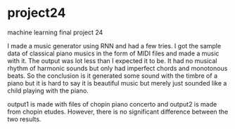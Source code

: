 # project24
machine learning final project 24

I made a music generator using RNN and had a few tries.
I got the sample data of classical piano musics in the form of MIDI files and made a music with it.
The output was lot less than I expected it to be. It had no musical rhythm of harmonic sounds but only had imperfect chords and monotonous beats.
So the conclusion is it generated some sound with the timbre of a piano but it is hard to say it is beautiful music but merely just sounded like a child playing with the piano.

output1 is made with files of chopin piano concerto and output2 is made from chopin etudes. However, there is no significant difference between the two results.
